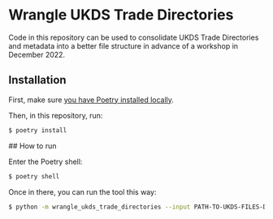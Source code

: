 # Wrangle UKDS Trade Directories

Code in this repository can be used to consolidate UKDS Trade Directories and metadata into a better file structure in advance of a workshop in December 2022.

## Installation

First, make sure [you have Poetry installed locally](https://python-poetry.org/docs/#installation).

Then, in this repository, run:

```sh
$ poetry install
```

## How to run

Enter the Poetry shell:

```sh
$ poetry shell
```

Once in there, you can run the tool this way:

```sh
$ python -m wrangle_ukds_trade_directories --input PATH-TO-UKDS-FILES-DIRECTORY --output UKDS-consolidated --metadata PATH-TO-cdm_metadata_cleaned.csv
```
